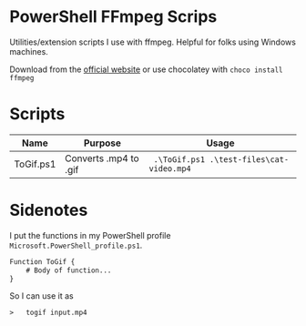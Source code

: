 # PowerShell FFmpeg Scrips

Utilities/extension scripts I use with ffmpeg. Helpful for folks using Windows machines. 


Download from the [official website](https://ffmpeg.org/download.html) or use chocolatey with `choco install ffmpeg` 

# Scripts
| Name | Purpose | Usage |
|------|---------|-------|
| ToGif.ps1 | Converts .mp4 to .gif | ` .\ToGif.ps1 .\test-files\cat-video.mp4` |

# Sidenotes
I put the functions in my PowerShell profile `Microsoft.PowerShell_profile.ps1`.

```ps
Function ToGif {
    # Body of function...
}
```

So I can use it as
```ps
>   togif input.mp4
```